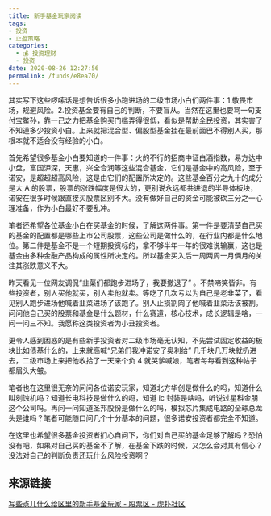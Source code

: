```yaml
---
title: 新手基金玩家阅读
tags: 
- 投资
- 止盈策略
categories: 
  - 💰 投资理财
  - 投资
date: 2020-08-26 12:27:56
permalink: /funds/e8ea70/
---
```


其实写下这些啰嗦话是想告诉很多小跑进场的二级市场小白们两件事：1.敬畏市场，规避风险。2.投资基金要有自己的判断，不要盲从。当然在这里也要骂一句支付宝鳖孙，靠一己之力把基金购买门槛弄得很低，看似是帮助全民投资，其实害了不知道多少投资小白。上来就把混合型、偏股型基金挂在最前面巴不得别人买，那根本就不适合没有经验的小白。

首先希望很多基金小白要知道的一件事：火的不行的招商中证白酒指数，易方达中小盘，富国沪深，天惠，兴全合润等这些混合基金，它们是基金中的高风险，至于诺安，是超超超高风险，这是由它们的配置所决定的。这些基金百分之九十的成分是大 A 的股票，股票的涨跌幅度是很大的，更别说永远都共进退的半导体板块，诺安在很多时候跟直接买股票区别不大。没有做好自己的资金可能被砍三分之一心理准备，作为小白最好不要乱冲。

笔者还希望各位基金小白在买基金的时候，了解这两件事。第一件是要清楚自己买的基金的配置都是哪些上市公司股票，这些公司是做什么的，在行业内都是什么地位。第二件是基金不是一个短期投资标的，拿不够半年一年的很难说输赢，这也是基金由多种金融产品构成的属性所决定的。所以基金买入后一周两周一月俩月的关注其涨跌意义不大。

昨天看见一位网友调侃“韭菜们都跑步进场了，我要撤退了” 。不禁啼笑皆非。有些投资者，别人买他就买，别人卖他就卖。等吃了几次亏以为自己是老韭菜了，看见别人跑步进场他喊着韭菜进场了该跑了。别人止损割肉了他喊着韭菜活该被割。问问他自己买的股票和基金是什么题材，什么赛道，核心技术，成长逻辑是啥，一问一问三不知。我愿称这类投资者为小丑投资者。

更令人感到困惑的是有些新手投资者对二级市场毫无认知，不先尝试固定收益的板块比如债基什么的，上来就高喊“兄弟们我冲诺安了奥利给” 几千块几万块就扔进去，二级市场上来把他收拾了一天来个负 4 就哭爹喊娘，笔者每每看到这种帖子都眉头大皱。

笔者也在这里很无奈的问问各位诺安玩家，知道北方华创是做什么的吗，知道什么叫刻蚀机吗？知道长电科技是做什么的吗，知道 ic 封装是啥吗，听说过星科金朋这个公司吗。再问一问知道圣邦股份是做什么的吗，模拟芯片集成电路的全球总龙头是谁吗？笔者可能随口问几个十分基本的问题，很多诺安投资者都完全不知道。

在这里也希望很多基金投资者扪心自问下，你们对自己买的基金足够了解吗？恐怕没有吧，如果对自己买的基金不了解，在基金下跌的时候，又怎么会对其有信心？没法对自己的判断负责还玩什么风险投资啊？

## 来源链接

[写些点儿什么给区里的新手基金玩家 - 股票区 - 虎扑社区](https://bbs.hupu.com/40452999.html)
